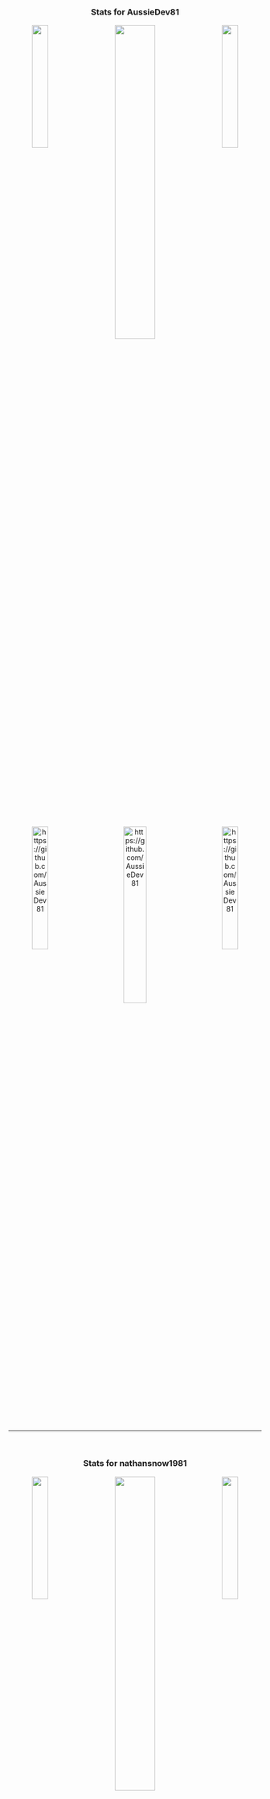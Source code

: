 <div align="center"><h3>Stats for AussieDev81</h3></div>
<div align="center">
    <img width="25%" height="auto" align="left" src="http://github-profile-summary-cards.vercel.app/api/cards/repos-per-language?username=AussieDev81&theme=github_dark">
    <img width="40%" height="auto" align="center" src="http://github-profile-summary-cards.vercel.app/api/cards/profile-details?username=AussieDev81&theme=github_dark">
    <img width="25%" height="auto" align="right" src="http://github-profile-summary-cards.vercel.app/api/cards/most-commit-language?username=AussieDev81&theme=github_dark">
</div>
    <br/>
    <br/>
<div align="center">
    <img width="25%" align="left" height="auto" src="https://github-readme-stats.vercel.app/api?username=AussieDev81&theme=blue-green" title="https://github.com/AussieDev81" >
    <img width="30%" align="center" height="auto" src="https://github-readme-stats.vercel.app/api/top-langs/?username=AussieDev81&theme=blue-green" title="https://github.com/AussieDev81" >
    <img width="25%" align="right" height="auto" src="https://github-readme-streak-stats.herokuapp.com/?user=AussieDev81&theme=blue-green" title="https://github.com/AussieDev81" >
</div>
<br/>
<hr/>
<br/>
<div align="center"><h3>Stats for nathansnow1981</h3></div>
<div align="center">
    <img width="25%" height="auto" align="left" src="http://github-profile-summary-cards.vercel.app/api/cards/repos-per-language?username=nathansnow1981&theme=github_dark">
    <img width="40%" height="auto" align="center" src="http://github-profile-summary-cards.vercel.app/api/cards/profile-details?username=nathansnow1981&theme=github_dark">
    <img width="25%" height="auto" align="right" src="http://github-profile-summary-cards.vercel.app/api/cards/most-commit-language?username=nathansnow1981&theme=github_dark">
</div>
    <br/>
    <br/>
<div align="center">
    <img width="25%" align="left" height="auto" src="https://github-readme-stats.vercel.app/api?username=nathansnow1981&theme=blue-green" title="https://github.com/nathansnow1981" >
    <img width="30%" align="center" height="auto" src="https://github-readme-stats.vercel.app/api/top-langs/?username=nathansnow1981&theme=blue-green" title="https://github.com/nathansnow1981" >
    <img width="25%" align="right" height="auto" src="https://github-readme-streak-stats.herokuapp.com/?user=nathansnow1981&theme=blue-green" title="https://github.com/nathansnow1981" >
</div>
